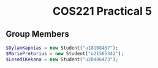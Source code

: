 <div align="center">
    <h1> COS221 Practical 5 </h1>
</div>

## Group Members
```PHP
$DylanKapnias = new Student("u18108467");
$MariePretorius = new Student("u21565342");
$LesediKekana = new Student("u20486473");
```

